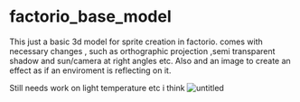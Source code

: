 # factorio_base_model
This just a basic 3d model for sprite creation in factorio. comes with necessary changes , such as orthographic projection ,semi transparent shadow and sun/camera at right angles etc. Also and an image to create an effect as if an enviroment is reflecting on it.

Still needs work on light temperature etc i think
![untitled](https://user-images.githubusercontent.com/5543137/156909140-fc33f3fd-fae3-4221-8a37-8b2e9846a4d3.png)

